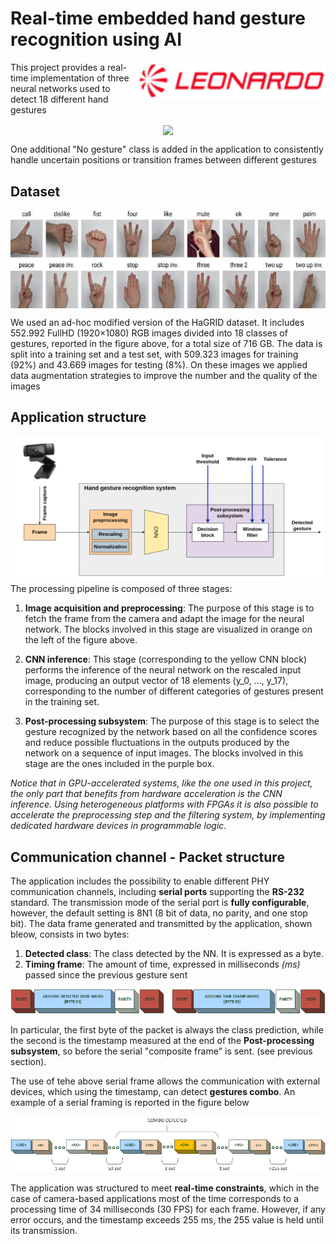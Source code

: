 # Real-time embedded hand gesture recognition using AI
<img align="right" width="300" src="imgs/logo_leonardo.png" />

 This project provides a real-time implementation of three neural networks used to detect 18 different hand gestures



<p align="center">
 <img align="center" width="700" src=/imgs/demo.gif>
</p>


One additional "No gesture" class is added in the application to consistently handle uncertain positions or transition frames between different gestures 

<h2>Dataset</h2>
<p align="center">
 <img align="center" src=/imgs/hagrid_gestures.png>
</p>
We used an ad-hoc modified version of the HaGRID dataset. It includes 552.992 FullHD (1920×1080) RGB images divided into 18 classes of gestures, reported in the figure above, for a total size of 716 GB. The data is split into a training set and a test set, with 509.323 images for training (92%) and 43.669 images for testing (8%). On these images we applied data augmentation strategies to improve the number and the quality of the images

<h2>Application structure</h2>
<img width="500" src=/imgs/application.png>
The processing pipeline is composed of three stages:

1) **Image acquisition and preprocessing**: The purpose of this stage is to fetch the frame from the camera and adapt the image for the neural network. The blocks involved in this stage are visualized in orange on the left of the figure above.

2) **CNN inference**: This stage (corresponding to the yellow CNN block) performs the inference of the neural network on the rescaled input image, producing an output vector of 18 elements (y_0, …, y_17), corresponding to the number of different categories of gestures present in the training set.

3) **Post-processing subsystem**: The purpose of this stage is to select the gesture recognized by the network based on all the confidence scores and reduce possible fluctuations in the outputs produced by the network on a sequence of input images. The blocks involved in this stage are the ones included in the purple box. 

_Notice that in GPU-accelerated systems, like the one used in this project, the only part that benefits from hardware acceleration is the CNN inference. Using heterogeneous platforms with FPGAs it is also possible to accelerate the preprocessing step and the filtering system, by implementing dedicated hardware devices in programmable logic._



<h2>Communication channel - Packet structure</h2>

The application includes the possibility to enable different PHY communication channels, including **serial ports** supporting the **RS-232** standard. The transmission mode of the serial port is **fully configurable**, however, the default setting is 8N1 (8 bit of data, no parity, and one stop bit). The data frame generated and transmitted by the application, shown bleow, consists in two bytes:
1) **Detected class**: The class detected by the NN. It is expressed as a byte.
2) **Timing frame**: The amount of time, expressed in milliseconds _(ms)_ passed since the previous gesture sent
   
<img src=/imgs/packet_struct.png>

In particular, the first byte of the packet is always the class prediction, while the second is the timestamp measured at the end of the **Post-processing subsystem**, so before the serial "composite frame" is sent. (see previous section).

The use of tehe above serial frame allows the communication with external devices, which using the timestamp, can detect __gestures combo__. An example of a serial framing is reported in the figure below 

<img src=/imgs/packet_burst.png>

The application was structured to meet **real-time constraints**, which in the case of camera-based applications most of the time corresponds to a processing time of 34 milliseconds (30 FPS) for each frame. However, if any error occurs, and the timestamp exceeds 255 ms, the 255 value is held until its transmission.  
